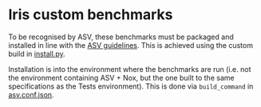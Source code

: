 # Iris custom benchmarks

To be recognised by ASV, these benchmarks must be packaged and installed in 
line with the
[ASV guidelines](https://asv.readthedocs.io/projects/asv-runner/en/latest/development/benchmark_plugins.html).
This is achieved using the custom build in [install.py](./install.py).

Installation is into the environment where the benchmarks are run (i.e. not
the environment containing ASV + Nox, but the one built to the same
specifications as the Tests environment). This is done via `build_command`
in [asv.conf.json](../asv.conf.json).
